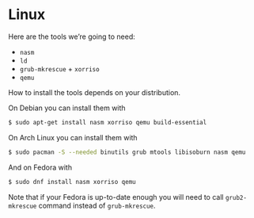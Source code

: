 # Linux

Here are the tools we’re going to need:

* `nasm`
* `ld`
* `grub-mkrescue` + `xorriso`
* `qemu`

How to install the tools depends on your distribution.

On Debian you can install them with

```bash
$ sudo apt-get install nasm xorriso qemu build-essential
```

On Arch Linux you can install them with

```bash
$ sudo pacman -S --needed binutils grub mtools libisoburn nasm qemu
```

And on Fedora with

```bash
$ sudo dnf install nasm xorriso qemu
```

Note that if your Fedora is up-to-date enough you will need to call `grub2-mkrescue` command instead of `grub-mkrescue`.
